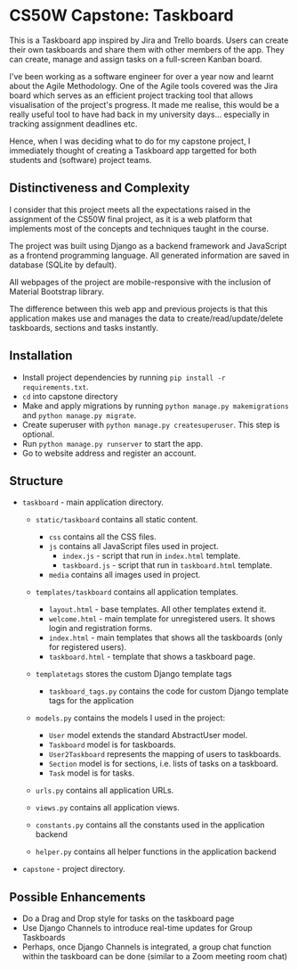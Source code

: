# CS50W Capstone: Taskboard
This is a Taskboard app inspired by Jira and Trello boards. Users can create their own taskboards and share them with other members of the app. They can create, manage and assign tasks on a full-screen Kanban board.

I've been working as a software engineer for over a year now and learnt about the Agile Methodology. One of the Agile tools covered was the Jira board which serves as an efficient project tracking tool that allows visualisation of the project's progress. It made me realise, this would be a really useful tool to have had back in my university days... especially in tracking assignment deadlines etc. 

Hence, when I was deciding what to do for my capstone project, I immediately thought of creating a Taskboard app targetted for both students and (software) project teams. 

## Distinctiveness and Complexity
I consider that this project meets all the expectations raised in the assignment of the CS50W final project, as it is a web platform that implements most of the concepts and techniques taught in the course.

The project was built using Django as a backend framework and JavaScript as a frontend programming language. All generated information are saved in database (SQLite by default).

All webpages of the project are mobile-responsive with the inclusion of Material Bootstrap library.

The difference between this web app and previous projects is that this application makes use and manages the data to create/read/update/delete taskboards, sections and tasks instantly.


## Installation
  - Install project dependencies by running `pip install -r requirements.txt`. 
  - `cd` into capstone directory
  - Make and apply migrations by running `python manage.py makemigrations` and `python manage.py migrate`.
  - Create superuser with `python manage.py createsuperuser`. This step is optional.
  - Run `python manage.py runserver` to start the app.
  - Go to website address and register an account.

## Structure
  - `taskboard` - main application directory.
    - `static/taskboard` contains all static content.
        - `css` contains all the CSS files.
        - `js` contains all JavaScript files used in project.
            - `index.js` - script that run in `index.html` template.
            - `taskboard.js` - script that run in `taskboard.html` template.
        - `media` contains all images used in project.
    - `templates/taskboard` contains all application templates.
        - `layout.html` - base templates. All other templates extend it.
        - `welcome.html` - main template for unregistered users. It shows login and registration forms.
        - `index.html` - main templates that shows all the taskboards (only for registered users).
        - `taskboard.html` - template that shows a taskboard page.
    - `templatetags` stores the custom Django template tags
        - `taskboard_tags.py` contains the code for custom Django template tags for the application
    - `models.py` contains the models I used in the project: 
        - `User` model extends the standard AbstractUser model.
        - `Taskboard` model is for taskboards.
        - `User2Taskboard` represents the mapping of users to taskboards.
        - `Section` model is for sections, i.e. lists of tasks on a taskboard.
        - `Task` model is for tasks.
        
    - `urls.py` contains all application URLs.
    - `views.py` contains all application views.
    - `constants.py` contains all the constants used in the application backend
    - `helper.py` contains all helper functions in the application backend
  - `capstone` - project directory.

## Possible Enhancements
  - Do a Drag and Drop style for tasks on the taskboard page
  - Use Django Channels to introduce real-time updates for Group Taskboards
  - Perhaps, once Django Channels is integrated, a group chat function within the taskboard can be done (similar to a Zoom meeting room chat)
